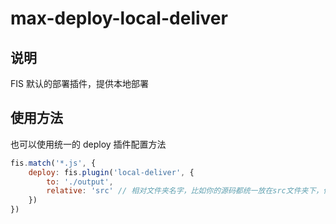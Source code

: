 # max-deploy-local-deliver

## 说明

FIS 默认的部署插件，提供本地部署

## 使用方法

也可以使用统一的 deploy 插件配置方法

```js
fis.match('*.js', {
    deploy: fis.plugin('local-deliver', {
        to: './output',
        relative: 'src' // 相对文件夹名字，比如你的源码都统一放在src文件夹下，但release的路径不想包含src文件夹
    })
})
```
